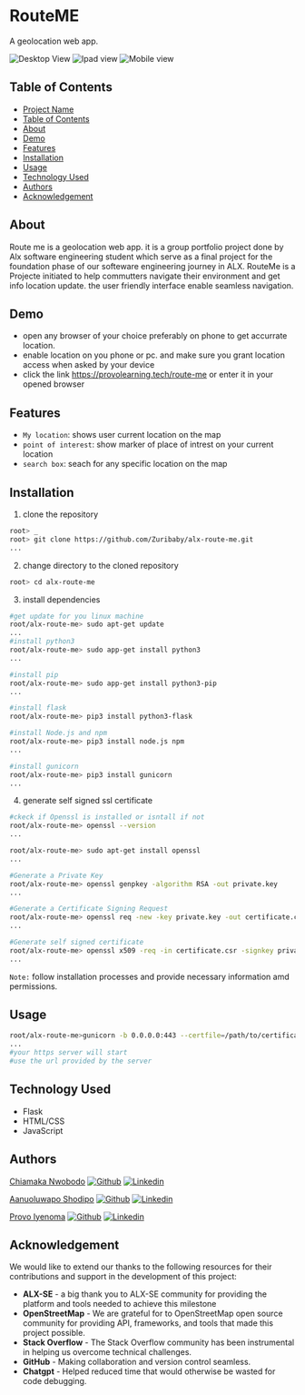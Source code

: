 # RouteME

A geolocation web app.

![Desktop View](./readme_images/routeme_desktop.PNG)
![Ipad view](./readme_images/routeme_ipad.PNG) ![Mobile view](./readme_images/routme_mobile.PNG)

## Table of Contents

- [Project Name](#project-name)
- [Table of Contents](#table-of-contents)
- [About](#about)
- [Demo](#demo)
- [Features](#features)
- [Installation](#installation)
- [Usage](#usage)
- [Technology Used](#technology-used)
- [Authors](#authors)
- [Acknowledgement](#acknowledgement)

## About

Route me is a geolocation web app. it is a group portfolio project done by Alx software engineering
student which serve as a final project for the foundation phase of our softeware engineering journey
in  ALX.
RouteMe is a Projecte initiated to help commutters navigate their environment and get info location update. the user friendly interface enable seamless navigation.

## Demo

- open any browser of your choice preferably on phone to get accurrate location.
- enable location on you phone or pc. and make sure you grant location access when asked by your device
- click the link https://provolearning.tech/route-me or enter it in your opened browser 

## Features

- `My location`: shows user current location on the map
- `point of interest`: show marker of place of intrest on your current location
- `search box`: seach for any specific location on the map

## Installation

1. clone the repository

```bash
root> _
root> git clone https://github.com/Zuribaby/alx-route-me.git
...

```
2. change directory to the cloned repository

```bash
root> cd alx-route-me
```
3. install dependencies

```bash
#get update for you linux machine
root/alx-route-me> sudo apt-get update
...
#install python3
root/alx-route-me> sudo app-get install python3
...

#install pip
root/alx-route-me> sudo app-get install python3-pip
...

#install flask
root/alx-route-me> pip3 install python3-flask

#install Node.js and npm
root/alx-route-me> pip3 install node.js npm
...

#install gunicorn 
root/alx-route-me> pip3 install gunicorn
...

```
4. generate self signed ssl certificate

```bash
#ckeck if Openssl is installed or isntall if not
root/alx-route-me> openssl --version
...

root/alx-route-me> sudo apt-get install openssl
...

#Generate a Private Key
root/alx-route-me> openssl genpkey -algorithm RSA -out private.key
...

#Generate a Certificate Signing Request
root/alx-route-me> openssl req -new -key private.key -out certificate.csr
...

#Generate self signed certificate
root/alx-route-me> openssl x509 -req -in certificate.csr -signkey private.key -out certificate.crt
...

```
`Note:` follow installation processes and provide necessary information amd permissions.

## Usage 

```bash
root/alx-route-me>gunicorn -b 0.0.0.0:443 --certfile=/path/to/certificate.crt --keyfile=/path/to/private.key app:app
... 
#your https server will start 
#use the url provided by the server
```

## Technology Used

- Flask
- HTML/CSS
- JavaScript

## Authors

[Chiamaka Nwobodo](https://github.com/Zuribaby)
  [![Github](./readme_images/github.png)](https://github.com/Zuribaby)
  [![Linkedin](./readme_images/linkedin.png)](https://www.linkedin.com/in/yourusername)

[Aanuoluwapo Shodipo](https://github.com/Desolution01)
  [![Github](./readme_images/github.png)](https://github.com/Desolution01)
  [![Linkedin](./readme_images/linkedin.png)](https://www.linkedin.com/in/yourusername)

[Provo Iyenoma](https://github.com/Provoski)
  [![Github](./readme_images/github.png)](https://github.com/Provoski)
  [![Linkedin](./readme_images/linkedin.png)](https://www.linkedin.com/in/iyenoma-provo-6b633516a)

## Acknowledgement
We would like to extend our thanks to the following resources for their contributions and support in the development of this project:

- **ALX-SE** - a big thank you to ALX-SE community for providing the platform and tools needed to achieve this milestone 
- **OpenStreetMap** - We are grateful for to OpenStreetMap open source community for providing API, frameworks, and tools that made this project possible.
- **Stack Overflow** - The Stack Overflow community has been instrumental in helping us overcome technical challenges.
- **GitHub** - Making collaboration and version control seamless.
- **Chatgpt** - Helped reduced time that would otherwise be wasted for code debugging. 